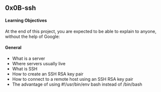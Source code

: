 ##  0x0B-ssh

#### Learning Objectives
At the end of this project, you are expected to be able to explain to anyone, without the help of Google:

#### General
* What is a server
* Where servers usually live
* What is SSH
* How to create an SSH RSA key pair
* How to connect to a remote host using an SSH RSA key pair
* The advantage of using #!/usr/bin/env bash instead of /bin/bash
